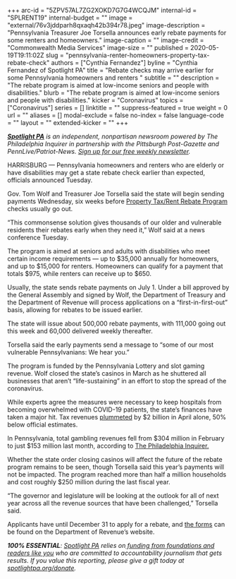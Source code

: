 +++
arc-id = "5ZPV57AL7ZG2XOKD7G7G4WCQJM"
internal-id = "SPLRENT19"
internal-budget = ""
image = "external/76v3jddparh8qxaqh42b394r78.jpeg"
image-description = "Pennsylvania Treasurer Joe Torsella announces early rebate payments for some renters and homeowners."
image-caption = ""
image-credit = "Commonwealth Media Services"
image-size = ""
published = 2020-05-19T19:11:02Z
slug = "pennsylvania-renter-homeowners-property-tax-rebate-check"
authors = ["Cynthia Fernandez"]
byline = "Cynthia Fernandez of Spotlight PA"
title = "Rebate checks may arrive earlier for some Pennsylvania homeowners and renters "
subtitle = ""
description = "The rebate program is aimed at low-income seniors and people with disabilities."
blurb = "The rebate program is aimed at low-income seniors and people with disabilities."
kicker = "Coronavirus"
topics = ["Coronavirus"]
series = []
linktitle = ""
suppress-featured = true
weight = 0
url = ""
aliases = []
modal-exclude = false
no-index = false
language-code = ""
layout = ""
extended-kicker = ""
+++

<a href="https://www.spotlightpa.org/"><i><b>Spotlight PA</b></i></a><i> is an independent, nonpartisan newsroom powered by The Philadelphia Inquirer in partnership with the Pittsburgh Post-Gazette and PennLive/Patriot-News. </i><a href="https://www.spotlightpa.org/newsletters"><i>Sign up for our free weekly newsletter</i></a><i>.</i>

HARRISBURG — Pennsylvania homeowners and renters who are elderly or have disabilities may get a state rebate check earlier than expected, officials announced Tuesday.

Gov. Tom Wolf and Treasurer Joe Torsella said the state will begin sending payments Wednesday, six weeks before <a href="https://web.archive.org/web/20210612011909/https://www.revenue.pa.gov/GeneralTaxInformation/PropertyTaxRentRebateProgram/Pages/default.aspx">Property Tax/Rent Rebate Program</a> checks usually go out.

“This commonsense solution gives thousands of our older and vulnerable residents their rebates early when they need it,” Wolf said at a news conference Tuesday.

The program is aimed at seniors and adults with disabilities who meet certain income requirements — up to $35,000 annually for homeowners, and up to $15,000 for renters. Homeowners can qualify for a payment that totals $975, while renters can receive up to $650.

Usually, the state sends rebate payments on July 1. Under a bill approved by the General Assembly and signed by Wolf, the Department of Treasury and the Department of Revenue will process applications on a “first-in-first-out” basis, allowing for rebates to be issued earlier.

<script src="https://www.spotlightpa.org/embed.js" async></script><div data-spl-embed-version="1" data-spl-src="https://www.spotlightpa.org/embeds/donate/"></div>

The state will issue about 500,000 rebate payments, with 111,000 going out this week and 60,000 delivered weekly thereafter.

Torsella said the early payments send a message to “some of our most vulnerable Pennsylvanians: We hear you.”

The program is funded by the Pennsylvania Lottery and slot gaming revenue. Wolf closed the state’s casinos in March as he shuttered all businesses that aren’t “life-sustaining” in an effort to stop the spread of the coronavirus.

While experts agree the measures were necessary to keep hospitals from becoming overwhelmed with COVID-19 patients, the state’s finances have taken a major hit. Tax revenues <a href="https://www.spotlightpa.org/news/2020/05/pennsylvania-coronavirus-state-budget-shortfall-tax-revenue-shutdown/">plummeted</a> by $2 billion in April alone, 50% below official estimates.

In Pennsylvania, total gambling revenues fell from $304 million in February to just $153 million last month, according to <a href="https://web.archive.org/20200501154955/https://www.inquirer.com/business/coronavirus-covid-impacts-tourism-casino-revenue-pennsylvania-new-jersey-delaware-20200426.html">The Philadelphia Inquirer.</a>

<script src="https://www.spotlightpa.org/embed.js" async></script><div data-spl-embed-version="1" data-spl-src="https://www.spotlightpa.org/embeds/newsletter/"></div>

Whether the state order closing casinos will affect the future of the rebate program remains to be seen, though Torsella said this year’s payments will not be impacted. The program reached more than half a million households and cost roughly $250 million during the last fiscal year.

“The governor and legislature will be looking at the outlook for all of next year across all the revenue sources that have been challenged,” Torsella said.

Applicants have until December 31 to apply for a rebate, and <a href="https://web.archive.org/web/20210611011608/https://www.revenue.pa.gov/GeneralTaxInformation/PropertyTaxRentRebateProgram/Pages/Request-an-Application.aspx">the forms</a> can be found on the Department of Revenue’s website.

<i><b>100% ESSENTIAL</b></i><i>: </i><a href="https://www.spotlightpa.org/"><i>Spotlight PA</i></a><i> relies on</i><a href="https://www.spotlightpa.org/support"><i> funding from foundations and readers like you</i></a><i> who are committed to accountability journalism that gets results. If you value this reporting, please give a gift today at </i><a href="https://www.spotlightpa.org/donate"><i>spotlightpa.org/donate</i></a><i>.</i>
